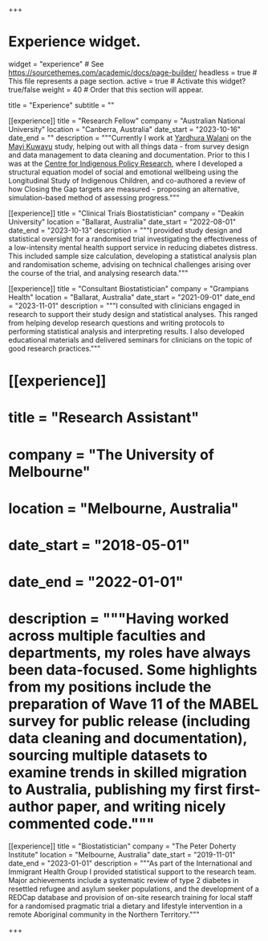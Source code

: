 +++
# Experience widget.
widget = "experience"  # See https://sourcethemes.com/academic/docs/page-builder/
headless = true  # This file represents a page section.
active = true  # Activate this widget? true/false
weight = 40  # Order that this section will appear.

title = "Experience"
subtitle = ""

[[experience]]
  title = "Research Fellow"
  company = "Australian National University"
  location = "Canberra, Australia"
  date_start = "2023-10-16"
  date_end = ""
  description = """Currently I work at <a href="https://yardhurawalani.com.au/" target="_blank">Yardhura Walani</a> on the <a href="https://mkstudy.com.au/" target="_blank">Mayi Kuwayu</a> study, helping out with all things data - from survey design and data management to data cleaning and documentation. Prior to this I was at the <a href="https://caepr.cass.anu.edu.au/" target="_blank">Centre for Indigenous Policy Research</a>, where I developed a structural equation model of social and emotional wellbeing using the Longitudinal Study of Indigenous Children, and co-authored a review of how Closing the Gap targets are measured - proposing an alternative, simulation-based method of assessing progress."""
  
[[experience]]
  title = "Clinical Trials Biostatistician"
  company = "Deakin University"
  location = "Ballarat, Australia"
  date_start = "2022-08-01"
  date_end = "2023-10-13"
  description = """I provided study design and statistical oversight for a randomised trial investigating the effectiveness of a low-intensity mental health support service in reducing diabetes distress. This included sample size calculation, developing a statistical analysis plan and randomisation scheme, advising on technical challenges arising over the course of the trial, and analysing research data."""

[[experience]]
  title = "Consultant Biostatistician"
  company = "Grampians Health"
  location = "Ballarat, Australia"
  date_start = "2021-09-01"
  date_end = "2023-11-01"
  description = """I consulted with clinicians engaged in research to support their study design and statistical analyses. This ranged from helping develop research questions and writing protocols to performing statistical analysis and interpreting results. I also developed educational materials and delivered seminars for clinicians on the topic of good research practices."""

# [[experience]]
#   title = "Research Assistant"
#   company = "The University of Melbourne"
#   location = "Melbourne, Australia"
#   date_start = "2018-05-01"
#   date_end = "2022-01-01"
#   description = """Having worked across multiple faculties and departments, my roles have always been data-focused. Some highlights from my positions include the preparation of Wave 11 of the MABEL survey for public release (including data cleaning and documentation), sourcing multiple datasets to examine trends in skilled migration to Australia, publishing my first first-author paper, and writing nicely commented code."""

[[experience]]
  title = "Biostatistician"
  company = "The Peter Doherty Institute"
  location = "Melbourne, Australia"
  date_start = "2019-11-01"
  date_end = "2023-01-01"
  description = """As part of the International and Immigrant Health Group I provided statistical support to the research team. Major achievements include a systematic review of type 2 diabetes in resettled refugee and asylum seeker populations, and the development of a REDCap database and provision of on-site research training for local staff for a randomised pragmatic trial a dietary and lifestyle intervention in a remote Aboriginal community in the Northern Territory."""

+++
